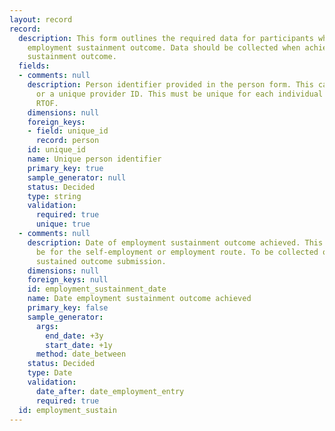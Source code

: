 ```yaml
---
layout: record
record:
  description: This form outlines the required data for participants who achieve the
    employment sustainment outcome. Data should be collected when achieving the employment
    sustainment outcome.
  fields:
  - comments: null
    description: Person identifier provided in the person form. This can be a NINO
      or a unique provider ID. This must be unique for each individual supported on
      RTOF.
    dimensions: null
    foreign_keys:
    - field: unique_id
      record: person
    id: unique_id
    name: Unique person identifier
    primary_key: true
    sample_generator: null
    status: Decided
    type: string
    validation:
      required: true
      unique: true
  - comments: null
    description: Date of employment sustainment outcome achieved. This can be either
      be for the self-employment or employment route. To be collected once at employment
      sustained outcome submission.
    dimensions: null
    foreign_keys: null
    id: employment_sustainment_date
    name: Date employment sustainment outcome achieved
    primary_key: false
    sample_generator:
      args:
        end_date: +3y
        start_date: +1y
      method: date_between
    status: Decided
    type: Date
    validation:
      date_after: date_employment_entry
      required: true
  id: employment_sustain
---
```


